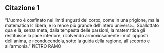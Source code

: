 ## Citazione 1

“L'uomo è confinato nei limiti angusti del corpo, come in una prigione, ma la matematica lo libera, e lo rende più grande dell'intero universo... Sballottato qua e là, senza meta, dalla tempesta delle passioni, la matematica gli restituisce la pace interiore, risolvendo armoniosamente i moti opposti dell'anima, e riconducendola, sotto la guida della ragione, all'accordo e all'armonia.”
PIETRO RAMO